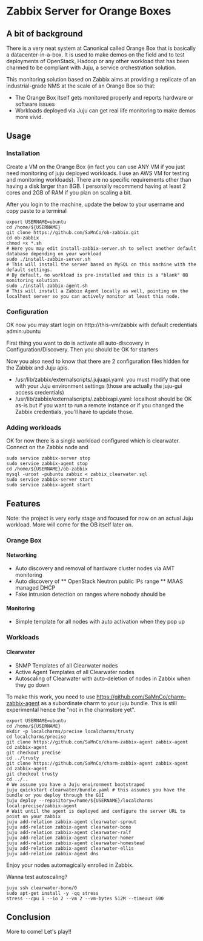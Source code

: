 # Zabbix Server for Orange Boxes

## A bit of background

There is a very neat system at Canonical called Orange Box that is basically a datacenter-in-a-box.
It is used to make demos on the field and to test deployments of OpenStack, Hadoop or any other workload that has been charmed to be compliant with Juju, a service orchestration solution. 

This monitoring solution based on Zabbix aims at providing a replicate of an industrial-grade NMS at the scale of an Orange Box so that: 

* The Orange Box itself gets monitored properly and reports hardware or software issues
* Workloads deployed via Juju can get real life monitoring to make demos more vivid. 

## Usage

### Installation 

Create a VM on the Orange Box (in fact you can use ANY VM if you just need monitoring of juju deployed workloads. I use an AWS VM for testing and monitoring workloads). There are no specific requirements other than having a disk larger than 8GB. I personally recommend having at least 2 cores and 2GB of RAM if you plan on scaling a bit. 

After you login to the machine, update the below to your username and copy paste to a terminal

    export USERNAME=ubuntu
    cd /home/${USERNAME}
    git clone https://github.com/SaMnCo/ob-zabbix.git
    cd ob-zabbix
    chmod +x *.sh
    # Here you may edit install-zabbix-server.sh to select another default database depending on your workload
    sudo ./install-zabbix-server.sh
    # This will install the server based on MySQL on this machine with the default settings. 
    # By default, no workload is pre-installed and this is a "blank" OB monitoring solution. 
    sudo ./install-zabbix-agent.sh
    # This will install a Zabbix Agent locally as well, pointing on the localhost server so you can actively monitor at least this node. 

### Configuration 

OK now you may start login on http://this-vm/zabbix with default credentials admin:ubuntu

First thing you want to do is activate all auto-discovery in Configuration/Discovery. Then you should be OK for starters

Now you also need to know that there are 2 configuration files hidden for the Zabbix and Juju apis. 

* /usr/lib/zabbix/externalscripts/.jujuapi.yaml: you must modify that one with your Juju environment settings (those are actually the juju-gui access credentials) 
* /usr/lib/zabbix/externalscripts/.zabbixapi.yaml: localhost should be OK as-is but if you want to run a remote instance or if you changed the Zabbix credentials, you'll have to update those. 

### Adding workloads

OK for now there is a single workload configured which is clearwater. Connect on the Zabbix node and

    sudo service zabbix-server stop
    sudo service zabbix-agent stop
    cd /home/${USERNAME}/ob-zabbix
    mysql -uroot -pubuntu zabbix < zabbix_clearwater.sql
    sudo service zabbix-server start
    sudo service zabbix-agent start
    
## Features

Note: the project is very early stage and focused for now on an actual Juju workload. More will come for the OB itself later on. 

### Orange Box

#### Networking

* Auto discovery and removal of hardware cluster nodes via AMT monitoring
* Auto discovery of
** OpenStack Neutron public IPs range
** MAAS managed DHCP
* Fake intrusion detection on ranges where nobody should be

#### Monitoring

* Simple template for all nodes with auto activation when they pop up

### Workloads

#### Clearwater

* SNMP Templates of all Clearwater nodes
* Active Agent Templates of all Clearwater nodes
* Autoscaling of Clearwater with auto-deletion of nodes in Zabbix when they go down

To make this work, you need to use https://github.com/SaMnCo/charm-zabbix-agent as a subordinate charm to your juju bundle. This is still experimental hence the "not in the charmstore yet". 

    export USERNAME=ubuntu
    cd /home/${USERNAME}
    mkdir -p localcharms/precise localcharms/trusty 
    cd localcharms/precise
    git clone https://github.com/SaMnCo/charm-zabbix-agent zabbix-agent
    cd zabbix-agent
    git checkout precise
    cd ../trusty
    git clone https://github.com/SaMnCo/charm-zabbix-agent zabbix-agent
    cd zabbix-agent
    git checkout trusty
    cd ../..
    # We assume you have a Juju environment bootstraped
    juju quickstart clearwater/bundle.yaml # this assumes you have the bundle or you deploy through the GUI
    juju deploy --repository=/home/${USERNAME}/localcharms local:precise/zabbix-agent 
    # Wait until the agent is deployed and configure the server URL to point on your zabbix
    juju add-relation zabbix-agent clearwater-sprout
    juju add-relation zabbix-agent clearwater-bono
    juju add-relation zabbix-agent clearwater-ralf
    juju add-relation zabbix-agent clearwater-homer
    juju add-relation zabbix-agent clearwater-homestead
    juju add-relation zabbix-agent clearwater-ellis
    juju add-relation zabbix-agent dns

Enjoy your nodes automagically enrolled in Zabbix. 

Wanna test autoscaling? 

    juju ssh clearwater-bono/0
    sudo apt-get install -y -qq stress
    stress --cpu 1 --io 2 --vm 2 --vm-bytes 512M --timeout 600
    
## Conclusion

More to come! Let's play!! 

